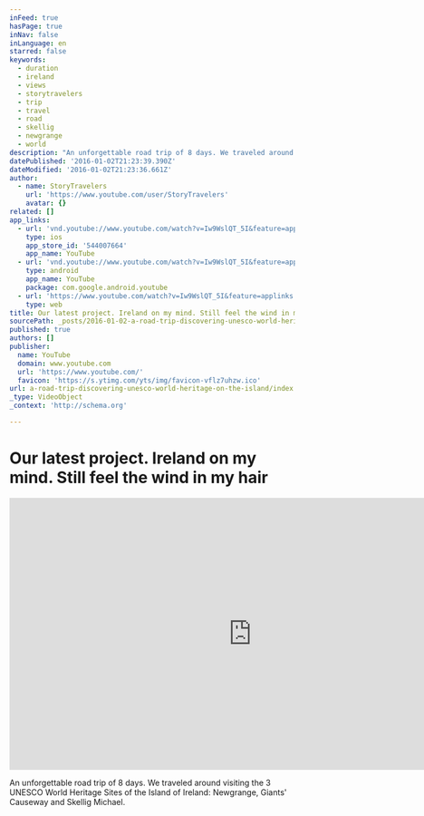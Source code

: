 ```yaml
---
inFeed: true
hasPage: true
inNav: false
inLanguage: en
starred: false
keywords:
  - duration
  - ireland
  - views
  - storytravelers
  - trip
  - travel
  - road
  - skellig
  - newgrange
  - world
description: "An unforgettable road trip of 8 days. We traveled around visiting the 3 UNESCO World Heritage Sites of the Island of Ireland: Newgrange, Giants' Causeway and Skellig Michael."
datePublished: '2016-01-02T21:23:39.390Z'
dateModified: '2016-01-02T21:23:36.661Z'
author:
  - name: StoryTravelers
    url: 'https://www.youtube.com/user/StoryTravelers'
    avatar: {}
related: []
app_links:
  - url: 'vnd.youtube://www.youtube.com/watch?v=Iw9WslQT_5I&feature=applinks'
    type: ios
    app_store_id: '544007664'
    app_name: YouTube
  - url: 'vnd.youtube://www.youtube.com/watch?v=Iw9WslQT_5I&feature=applinks'
    type: android
    app_name: YouTube
    package: com.google.android.youtube
  - url: 'https://www.youtube.com/watch?v=Iw9WslQT_5I&feature=applinks'
    type: web
title: Our latest project. Ireland on my mind. Still feel the wind in my hair
sourcePath: _posts/2016-01-02-a-road-trip-discovering-unesco-world-heritage-on-the-island.md
published: true
authors: []
publisher:
  name: YouTube
  domain: www.youtube.com
  url: 'https://www.youtube.com/'
  favicon: 'https://s.ytimg.com/yts/img/favicon-vflz7uhzw.ico'
url: a-road-trip-discovering-unesco-world-heritage-on-the-island/index.html
_type: VideoObject
_context: 'http://schema.org'

---
```

# Our latest project. Ireland on my mind. Still feel the wind in my hair

<iframe src="https://cdn.embedly.com/widgets/media.html?src=https%3A%2F%2Fwww.youtube.com%2Fembed%2FIw9WslQT_5I%3Ffeature%3Doembed&amp;url=https%3A%2F%2Fwww.youtube.com%2Fwatch%3Fv%3DIw9WslQT_5I&amp;image=https%3A%2F%2Fi.ytimg.com%2Fvi%2FIw9WslQT_5I%2Fhqdefault.jpg&amp;key=b7d04c9b404c499eba89ee7072e1c4f7&amp;type=text%2Fhtml&amp;schema=youtube" width="854" height="480" scrolling="no" frameborder="0" allowfullscreen="allowfullscreen" style=""></iframe>

An unforgettable road trip of 8 days. We traveled around visiting the 3 UNESCO World Heritage Sites of the Island of Ireland: Newgrange, Giants' Causeway and Skellig Michael.